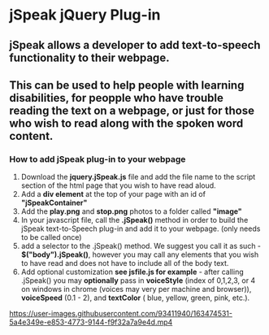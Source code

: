 # jSpeak jQuery Plug-in

## jSpeak allows a developer to add text-to-speech functionality to their webpage. 
## This can be used to help people with learning disabilities, for peopple who have trouble reading the text on a webpage, or just for those who wish to read along with the spoken word content. 

### How to add jSpeak plug-in to your webpage

1. Download the __jquery.jSpeak.js__ file and add the file name to the script section of the html page that you wish to have read aloud.
 2. Add a __div element__ at the top of your page with an id of __"jSpeakContainer"__
  3. Add the __play.png__ and __stop.png__ photos to a folder called __"image"__
  4. In your javascript file, call the __.jSpeak()__ method in order to build the jSpeak text-to-Speech plug-in and add it to your webpage. (only needs to be called once)
 5. add a selector to the .jSpeak() method. We suggest you call it as such - __$("body").jSpeak()__, however you may call any elements that you wish to have read and does not have to include all of the body text.
 6. Add optional customization __see jsfile.js for example__ - after calling .jSpeak() you may __optionally__ pass in __voiceStyle__ (index of 0,1,2,3, or 4 on windows in chrome (voices may very per machine and browser)), __voiceSpeed__ (0.1 - 2), and __textColor__ ( blue, yellow, green, pink, etc.).


https://user-images.githubusercontent.com/93411940/163474531-5a4e349e-e853-4773-9144-f9f32a7a9e4d.mp4

